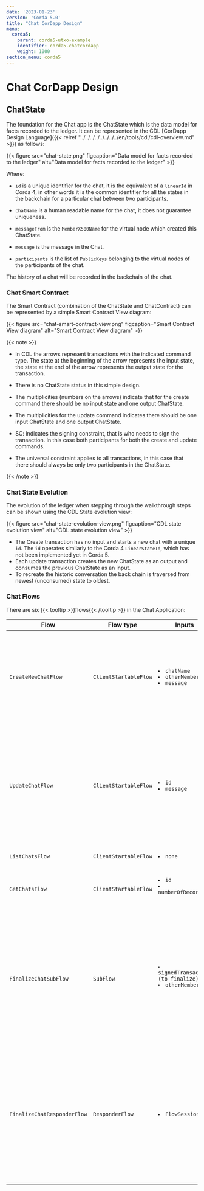 ```yaml
---
date: '2023-01-23'
version: 'Corda 5.0'
title: "Chat CorDapp Design"
menu:
  corda5:
    parent: corda5-utxo-example
    identifier: corda5-chatcordapp
    weight: 1000
section_menu: corda5
---
```

# Chat CorDapp Design
## ChatState

The foundation for the Chat app is the ChatState which is the data model for facts recorded to the ledger. It can be represented in the CDL [CorDapp Design Language]({{< relref "../../../../../../../../en/tools/cdl/cdl-overview.md" >}}) as follows:

{{< figure src="chat-state.png" figcaption="Data model for facts recorded to the ledger" alt="Data model for facts recorded to the ledger" >}}

Where:

* `id` is a unique identifier for the chat, it is the equivalent of a `linearId` in Corda 4, in other words it is the common identifier for all the states in the backchain for a particular chat between two participants.

* `chatName` is a human readable name for the chat, it does not guarantee uniqueness.

* `messageFrom` is the `MemberX500Name` for the virtual node which created this ChatState.

* `message` is the message in the Chat.

* `participants` is the list of `PublicKeys` belonging to the virtual nodes of the participants of the chat.

The history of a chat will be recorded in the backchain of the chat.

### Chat Smart Contract

The Smart Contract (combination of the ChatState and ChatContract) can be represented by a simple Smart Contract View diagram:

{{< figure src="chat-smart-contract-view.png" figcaption="Smart Contract View diagram" alt="Smart Contract View diagram" >}}

 {{< note >}}

* In CDL the arrows represent transactions with the indicated command type. The state at the beginning of the arrow represents the input state, the state at the end of the arrow represents the output state for the transaction.
* There is no ChatState status in this simple design.

* The multiplicities (numbers on the arrows) indicate that for the create command there should be no input state and one output ChatState.

* The multiplicities for the update command indicates there should be one input ChatState and one output ChatState.

* SC: indicates the signing constraint, that is who needs to sign the transaction. In this case both participants for both the create and update commands.

* The universal constraint applies to all transactions, in this case that there should always be only two  participants in the ChatState.

 {{< /note >}}

### Chat State Evolution

The evolution of the ledger when stepping through the walkthrough steps can be shown using the CDL State evolution view:

{{< figure src="chat-state-evolution-view.png" figcaption="CDL state evolution view" alt="CDL state evolution view" >}}

* The Create transaction has no input and starts a new chat with a unique `id`. The `id` operates similarly to the Corda 4  `LinearStateId`, which has not been implemented yet in Corda 5.
* Each update transaction creates the new ChatState as an output and consumes the previous ChatState as an input.
* To recreate the historic conversation the back chain is traversed from newest (unconsumed) state to oldest.

### Chat Flows

There are six {{< tooltip >}}flows{{< /tooltip >}} in the Chat Application:

<table>
<col style="width:20%">
<col style="width:15%">
<col style="width:15%">
<col style="width:50%">
<thead>
<tr>
<th>Flow</th>
<th>Flow type</th>
<th>Inputs</th>
<th>Action</th>
</tr>
</thead>
<tbody>
<tr>
<td><code>CreateNewChatFlow </code></td>
<td><code>ClientStartableFlow </code></td>
<td><code><li>chatName</li><li>otherMember</li><li>message</li></code></td>
<td> <li>Forms a draft transaction using the transaction builder, which creates a new ChatState with the details provided.</li> <li> Signs the draft transaction with the virtual nodes first Ledger Key.</li><li> Calls <code>FinalizeChatSubFlow</code> which finalizes the transaction.</li></td>
</tr>
<tr>
<td><code>UpdateChatFlow </code></td>
<td><code>ClientStartableFlow </code></td>
<td><code> <li>id</li><li>message</li> </code></td>
<td> <li>Locates the last message in the backchain for the given <code>id</code>.</li><li> Creates a draft transaction which consumes the last message in the chain and creates a new ChatState with the latest message.</li> <li>Signs the draft transaction with the virtual nodes first Ledger Key.</li><li> Calls <code>FinalizeChatSubFlow</code> which finalises the transaction.</li></td>
</tr>
<tr>
<td><code>ListChatsFlow </code></a></td>
<td><code>ClientStartableFlow </code></td>
<td><code><li>none</li></code></td>
<td><li>Finds and lists unconsumed states.</li></td>
</tr>
<tr>
<td><code>GetChatsFlow </code></td>
<td><code>ClientStartableFlow </code></td>
<td><code><li>id</li><li>numberOfRecords</li> </code></td>
<td><li>Reads the backchain to a depth of <code>numberOfRecords</code> for a given <code>id</code>.</li><li> Returns the list of messages together with who sent them.</li></td>
</tr>
<tr>
<td><code>FinalizeChatSubFlow</code></td>
<td><code>SubFlow </code></td>
<td><code><li>signedTransaction (to finalize)</li><li>otherMember</li> </code></td>
<td><li>The common subflow used by both <code>CreateNewChatFlow</code> and <code>UpdateChatFlow</code>.</li><li> This removes the need to duplicate the responder code.<li> Sets up a session with the <code>FinalizeChatResponderFlow</code> and calls the <code>finalize()</code> function that collects required signatures, notarizes the transaction, and stores the finalized transaction to the respective vaults.</li></td>
</tr>
<tr>
<td><code>FinalizeChatResponderFlow</code></td>
<td><code>ResponderFlow</code></td>
<td><code><li>FlowSession</li></code></td>
<td><li>The <code>FinalizeChatResponderFlow</code> is initiated by the <code>FinalizeChatSubFlow</code>. It runs the <code>receiveFinality()</code> function which performs the responder side of the <code>finality()</code> function. <code>ReceiveFinality()</code> takes a Lambda verifier which runs validations on the transactions.</li><li> The validator checks for banned words and checks that the message comes from the same party as the <code>messageFrom</code> field.</li></td>
</tr>
</tbody>
</table>


